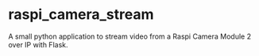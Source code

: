 # raspi_camera_stream
A small python application to stream video from a Raspi Camera Module 2 over IP with Flask.
